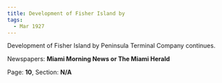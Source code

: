 ```yaml
---  
title: Development of Fisher Island by  
tags:  
  - Mar 1927  
---  
```

  
Development of Fisher Island by Peninsula Terminal Company continues.  
  
Newspapers: **Miami Morning News or The Miami Herald**  
  
Page: **10**, Section: **N/A** 
